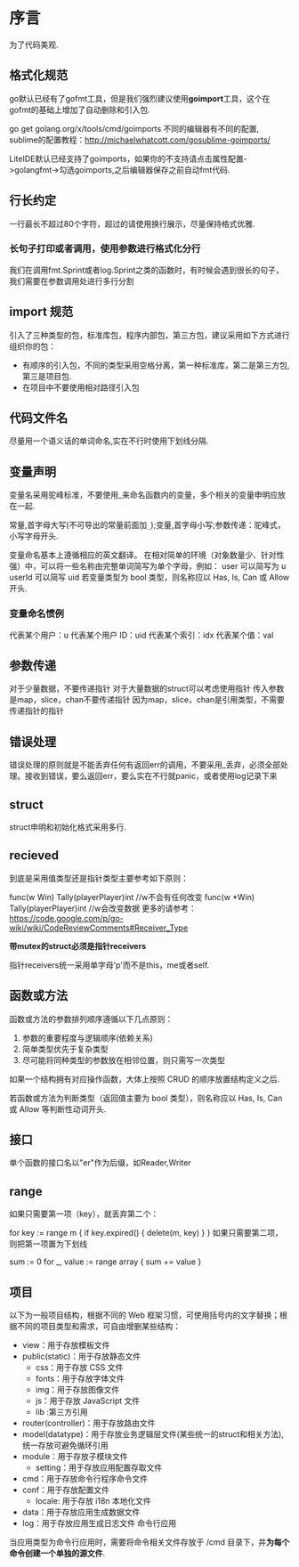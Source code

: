 # 序言

为了代码美观.

## 格式化规范
go默认已经有了gofmt工具，但是我们强烈建议使用**goimport**工具，这个在gofmt的基础上增加了自动删除和引入包.

go get golang.org/x/tools/cmd/goimports
不同的编辑器有不同的配置, sublime的配置教程：http://michaelwhatcott.com/gosublime-goimports/

LiteIDE默认已经支持了goimports，如果你的不支持请点击属性配置->golangfmt->勾选goimports,之后编辑器保存之前自动fmt代码.

## 行长约定

一行最长不超过80个字符，超过的请使用换行展示，尽量保持格式优雅.

### 长句子打印或者调用，使用参数进行格式化分行

我们在调用fmt.Sprint或者log.Sprint之类的函数时，有时候会遇到很长的句子，我们需要在参数调用处进行多行分割

## import 规范
引入了三种类型的包，标准库包，程序内部包，第三方包，建议采用如下方式进行组织你的包：
- 有顺序的引入包，不同的类型采用空格分离，第一种标准库，第二是第三方包,第三是项目包.
- 在项目中不要使用相对路径引入包

## 代码文件名
尽量用一个语义话的单词命名,实在不行时使用下划线分隔.

## 变量声明

变量名采用驼峰标准，不要使用_来命名函数内的变量，多个相关的变量申明应放在一起.

常量,首字母大写(不可导出的常量前面加`_`);变量,首字母小写;参数传递：驼峰式，小写字母开头.

变量命名基本上遵循相应的英文翻译。
在相对简单的环境（对象数量少、针对性强）中，可以将一些名称由完整单词简写为单个字母，例如：
user 可以简写为 u
userId 可以简写 uid
若变量类型为 bool 类型，则名称应以 Has, Is, Can 或 Allow 开头.

### 变量命名惯例

代表某个用户：u
代表某个用户 ID：uid
代表某个索引：idx
代表某个值：val

## 参数传递

对于少量数据，不要传递指针
对于大量数据的struct可以考虑使用指针
传入参数是map，slice，chan不要传递指针
因为map，slice，chan是引用类型，不需要传递指针的指针

## 错误处理

错误处理的原则就是不能丢弃任何有返回err的调用，不要采用_丢弃，必须全部处理。接收到错误，要么返回err，要么实在不行就panic，或者使用log记录下来

## struct

struct申明和初始化格式采用多行.

## recieved

到底是采用值类型还是指针类型主要参考如下原则：

func(w Win) Tally(playerPlayer)int    //w不会有任何改变
func(w *Win) Tally(playerPlayer)int    //w会改变数据
更多的请参考：https://code.google.com/p/go-wiki/wiki/CodeReviewComments#Receiver_Type

**带mutex的struct必须是指针receivers**

指针receivers统一采用单字母'p'而不是this，me或者self.

## 函数或方法

函数或方法的参数排列顺序遵循以下几点原则：
1. 参数的重要程度与逻辑顺序(依赖关系)
2. 简单类型优先于复杂类型
3. 尽可能将同种类型的参数放在相邻位置，则只需写一次类型

如果一个结构拥有对应操作函数，大体上按照 CRUD 的顺序放置结构定义之后.

若函数或方法为判断类型（返回值主要为 bool 类型），则名称应以 Has, Is, Can 或 Allow 等判断性动词开头.

## 接口

单个函数的接口名以"er"作为后缀，如Reader,Writer

## range
如果只需要第一项（key），就丢弃第二个：

for key := range m {
    if key.expired() {
        delete(m, key)
    }
}
如果只需要第二项，则把第一项置为下划线

sum := 0
for _, value := range array {
    sum += value
}

## 项目
以下为一般项目结构，根据不同的 Web 框架习惯，可使用括号内的文字替换；根据不同的项目类型和需求，可自由增删某些结构：

- view：用于存放模板文件
- public(static)：用于存放静态文件
    - css：用于存放 CSS 文件
    - fonts：用于存放字体文件
    - img：用于存放图像文件
    - js：用于存放 JavaScript 文件
    - lib :第三方引用
- router(controller)：用于存放路由文件
- model(datatype)：用于存放业务逻辑层文件(某些统一的struct和相关方法),统一存放可避免循环引用
- module：用于存放子模块文件
    - setting：用于存放应用配置存取文件
- cmd：用于存放命令行程序命令文件
- conf：用于存放配置文件
    - locale: 用于存放 i18n 本地化文件
- data：用于存放应用生成数据文件
- log：用于存放应用生成日志文件
命令行应用

当应用类型为命令行应用时，需要将命令相关文件存放于 /cmd 目录下，并**为每个命令创建一个单独的源文件**.